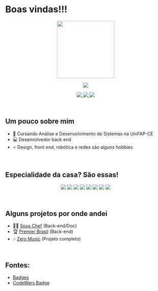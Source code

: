 <p align='center'>

# Boas vindas!!!

  <p align='center'>
    <img height="180em" src="https://github-readme-stats.vercel.app/api?username=duducharapa&show_icons=true&hide_border=true&&count_private=true&include_all_commits=true" />
  </p>
  <p align='center'>
    <img src="https://www.codewars.com/users/duducharapa/badges/small" />
  </p>
</p>

<p align="center">
  <a href="https://www.linkedin.com/in/eduardo-charapa-48a709199/">
    <img src="https://img.shields.io/badge/LinkedIn-0077B5?style=for-the-badge&logo=linkedin&logoColor=white">
  </a>
  <a href="#">
    <img src="https://img.shields.io/badge/website-000000?style=for-the-badge&logo=About.me&logoColor=white">
  </a>
  <a href="mailto:charapadev@gmail.com">
    <img src="https://img.shields.io/badge/Gmail-D14836?style=for-the-badge&logo=gmail&logoColor=white">
  </a>
</p>

<br>

## Um pouco sobre mim

- :book: Cursando Análise e Desenvolvimento de Sistemas na UniFAP-CE
- :computer: Desenvolvedor back end
- :star: Design, front end, robótica e redes são alguns hobbies

<br>

## Especialidade da casa? São essas!
<p align='center'>
  <img src="https://img.shields.io/badge/Spring-6DB33F?style=for-the-badge&logo=spring&logoColor=white">
  <img src="https://img.shields.io/badge/Spring_Boot-F2F4F9?style=for-the-badge&logo=spring-boot">
  <img src="https://img.shields.io/badge/Node.js-339933?style=for-the-badge&logo=nodedotjs&logoColor=white">
  <img src="https://img.shields.io/badge/TypeScript-007ACC?style=for-the-badge&logo=typescript&logoColor=white">
  <img src="https://img.shields.io/badge/nestjs-E0234E?style=for-the-badge&logo=nestjs&logoColor=white">
  <img src="https://img.shields.io/badge/React-20232A?style=for-the-badge&logo=react&logoColor=61DAFB">
  <img src="https://img.shields.io/badge/PostgreSQL-316192?style=for-the-badge&logo=postgresql&logoColor=white">
  <img src="https://img.shields.io/badge/MySQL-005C84?style=for-the-badge&logo=mysql&logoColor=white">
</p>

<br>

## Alguns projetos por onde andei
- :man_cook: [Sous Chef](https://github.com/duducharapa/souschef-api) (Back-end/Doc)
- :trophy: [Premier Brasil](https://premierbrasil1bi.com.br) (Back-end)
- :notes: [Zero Music](https://github.com/duducharapa/zero-music) (Projeto completo)

<br>

## Fontes:

- [Badges](https://github.com/alexandresanlim/Badges4-README.md-Profile)
- [CodeWars Badge](https://www.codewars.com)
